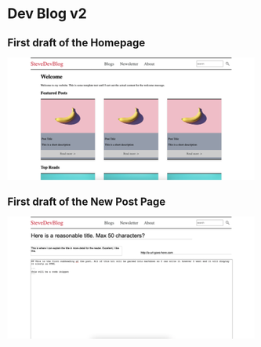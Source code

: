 # Dev Blog v2

## First draft of the Homepage
![new-post-page](docs/homepage-basic-layout.png)

## First draft of the New Post Page
![new-post-page](docs/new-post-page-basic-layout.png)
